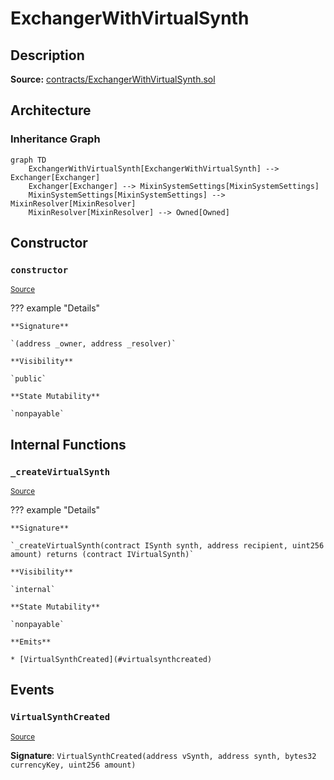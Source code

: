 # ExchangerWithVirtualSynth

## Description

**Source:** [contracts/ExchangerWithVirtualSynth.sol](https://github.com/Synthetixio/synthetix/tree/v2.31.1-beta/contracts/ExchangerWithVirtualSynth.sol)

## Architecture

### Inheritance Graph

```mermaid
graph TD
    ExchangerWithVirtualSynth[ExchangerWithVirtualSynth] --> Exchanger[Exchanger]
    Exchanger[Exchanger] --> MixinSystemSettings[MixinSystemSettings]
    MixinSystemSettings[MixinSystemSettings] --> MixinResolver[MixinResolver]
    MixinResolver[MixinResolver] --> Owned[Owned]

```

## Constructor

### `constructor`

<sub>[Source](https://github.com/Synthetixio/synthetix/tree/v2.31.1-beta/contracts/ExchangerWithVirtualSynth.sol#L13)</sub>

??? example "Details"

    **Signature**

    `(address _owner, address _resolver)`

    **Visibility**

    `public`

    **State Mutability**

    `nonpayable`

## Internal Functions

### `_createVirtualSynth`

<sub>[Source](https://github.com/Synthetixio/synthetix/tree/v2.31.1-beta/contracts/ExchangerWithVirtualSynth.sol#L15)</sub>

??? example "Details"

    **Signature**

    `_createVirtualSynth(contract ISynth synth, address recipient, uint256 amount) returns (contract IVirtualSynth)`

    **Visibility**

    `internal`

    **State Mutability**

    `nonpayable`

    **Emits**

    * [VirtualSynthCreated](#virtualsynthcreated)

## Events

### `VirtualSynthCreated`

<sub>[Source](https://github.com/Synthetixio/synthetix/tree/v2.31.1-beta/contracts/ExchangerWithVirtualSynth.sol#L24)</sub>

**Signature**: `VirtualSynthCreated(address vSynth, address synth, bytes32 currencyKey, uint256 amount)`
